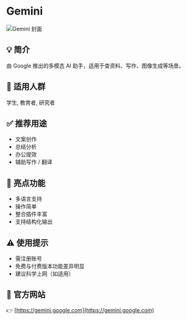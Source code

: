 # Gemini

![Gemini 封面](https://fakeimg.pl/1200x400/1f4ba0/ffffff/?text=Gemini&font=lobster)

## 💡 简介
由 Google 推出的多模态 AI 助手，适用于查资料、写作、图像生成等场景。

## 👥 适用人群
学生, 教育者, 研究者

## ✅ 推荐用途
- 文案创作
- 总结分析
- 办公提效
- 辅助写作 / 翻译

## 🌟 亮点功能
- 多语言支持
- 操作简单
- 整合插件丰富
- 支持结构化输出

## ⚠️ 使用提示
- 需注册账号
- 免费与付费版本功能差异明显
- 建议科学上网（如适用）

## 🔗 官方网站
👉 [https://gemini.google.com](https://gemini.google.com)
